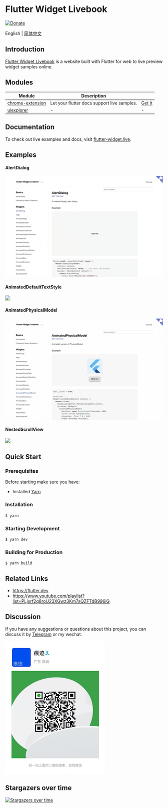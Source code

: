 # Flutter Widget Livebook

[![Donate](https://img.shields.io/badge/Donate-PayPal-green.svg)](https://www.paypal.com/cgi-bin/webscr?cmd=_donations&business=lijy91%40live.com&currency_code=USD&source=url)

English | [简体中文](./README.zh_CN.md)

## Introduction

[Flutter Widget Livebook](https://flutter-widget.live) is a website built with Flutter for web to live preview widget samples online.

## Modules

| Module                                  | Description                                 | &nbsp;                                                                                                       |
| --------------------------------------- | ------------------------------------------- | ------------------------------------------------------------------------------------------------------------ |
| [chrome-extension](./chrome-extension/) | Let your flutter docs support live samples. | [Get It](https://chrome.google.com/webstore/detail/flutter-widget-livebook/lnabimpogllgckbeoneoegflahpefomf) |
| [uiexplorer](./uiexplorer/)             | -                                           | -                                                                                                            |

## Documentation

To check out live examples and docs, visit [flutter-widget.live](https://flutter-widget.live).

## Examples

#### AlertDialog

![](/screenshots/AlertDialog.gif)

#### AnimatedDefaultTextStyle

![](/screenshots/AnimatedDefaultTextStyle.gif)

#### AnimatedPhysicalModel

![](/screenshots/AnimatedPhysicalModel.gif)

#### NestedScrollView

![](/screenshots/NestedScrollView.gif)

## Quick Start

### Prerequisites

Before starting make sure you have:

- Installed [Yarn](https://yarnpkg.com/)

### Installation

```bash
$ yarn
```

### Starting Development

```bash
$ yarn dev
```

### Building for Production

```
$ yarn build
```

## Related Links

- https://flutter.dev
- https://www.youtube.com/playlist?list=PLjxrf2q8roU23XGwz3Km7sQZFTdB996iG

## Discussion

If you have any suggestions or questions about this project, you can discuss it by [Telegram](https://t.me/lijy91) or my wechat.

![](/content/assets/wechat_qrcode.png)

## Stargazers over time

[![Stargazers over time](https://starchart.cc/blankapp/flutter-widget-livebook.svg)](https://starchart.cc/blankapp/flutter-widget-livebook)
